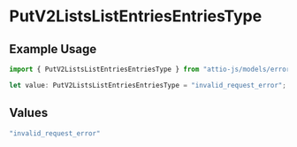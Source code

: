 # PutV2ListsListEntriesEntriesType

## Example Usage

```typescript
import { PutV2ListsListEntriesEntriesType } from "attio-js/models/errors";

let value: PutV2ListsListEntriesEntriesType = "invalid_request_error";
```

## Values

```typescript
"invalid_request_error"
```
